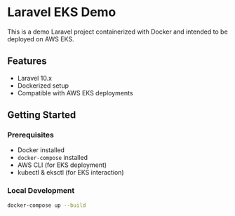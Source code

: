 # Laravel EKS Demo

This is a demo Laravel project containerized with Docker and intended to be deployed on AWS EKS.

## Features

- Laravel 10.x
- Dockerized setup
- Compatible with AWS EKS deployments

## Getting Started

### Prerequisites

- Docker installed
- `docker-compose` installed
- AWS CLI (for EKS deployment)
- kubectl & eksctl (for EKS interaction)

### Local Development

```bash
docker-compose up --build


